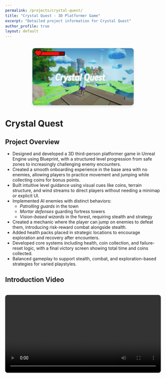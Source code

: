 ```yaml
---
permalink: /projects/crystal-quest/
title: "Crystal Quest - 3D Platformer Game"
excerpt: "Detailed project information for Crystal Quest"
author_profile: true
layout: default
---
```


<div style="text-align: center; margin: 30px 0;">
  <img src="/images/projects/crystal_quest_cover.jpg" alt="Crystal Quest" style="max-width: 65%; height: auto; border-radius: 8px; box-shadow: 0 4px 8px rgba(0,0,0,0.1);">
</div>

# Crystal Quest

## Project Overview

- Designed and developed a 3D third-person platformer game in Unreal Engine using Blueprint, with a structured level progression from safe zones to increasingly challenging enemy encounters.
- Created a smooth onboarding experience in the base area with no enemies, allowing players to practice movement and jumping while collecting coins for bonus points.
- Built intuitive level guidance using visual cues like coins, terrain structure, and wind streams to direct players without needing a minimap or explicit UI.
- Implemented AI enemies with distinct behaviors:
  - *Patrolling guards* in the town
  - *Mortar defenses* guarding fortress towers
  - *Vision-based wizards* in the forest, requiring stealth and strategy
- Created a mechanic where the player can jump on enemies to defeat them, introducing risk-reward combat alongside stealth.
- Added health packs placed in strategic locations to encourage exploration and recovery after encounters.
- Developed core systems including health, coin collection, and failure-reset logic, with a final victory screen showing total time and coins collected.
- Balanced gameplay to support stealth, combat, and exploration-based strategies for varied playstyles.

## Introduction Video

<video width="100%" controls preload="metadata" style="border-radius: 8px; margin: 20px 0;">
  <source src="/images/projects/crystal_quest.mp4" type="video/mp4">
  <p>Your browser does not support the video tag. <a href="/images/projects/crystal_quest.mp4" target="_blank">Click here to download the video</a></p>
</video>

